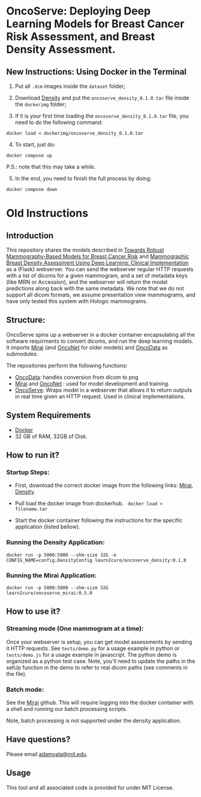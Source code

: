 # OncoServe: Deploying Deep Learning Models for Breast Cancer Risk Assessment, and Breast Density Assessment.

## New Instructions: Using Docker in the Terminal

1. Put all `.dcm` images inside the `dataset` folder;

2. Download [Density](https://www.dropbox.com/s/vncq542aapjtvc8/oncoserve_density_0.1.0.tar?dl=0) and put the `oncoserve_density_0.1.0.tar` file inside the `dockerimg` folder;

3. If it is your first time loading the `oncoserve_density_0.1.0.tar` file, you need to do the following command:

```
docker load < dockerimg/oncoserve_density_0.1.0.tar
```

4. To start, just do:

```
docker compose up
```

P.S.: note that this may take a while.

5. In the end, you need to finish the full process by doing:

```
docker compose down
```

# Old Instructions

## Introduction

This repository shares the models described in [Towards Robust Mammography-Based Models for Breast Cancer Risk](https://www.science.org/doi/10.1126/scitranslmed.aba4373) and [Mammographic Breast Density Assessment Using
Deep Learning: Clinical Implementation](https://pubs.rsna.org/doi/10.1148/radiol.2018180694) as a (Flask) webserver.  You can send the webserver regular HTTP requests with a list of dicoms for a given mammogram, and a set of metadata keys (like MRN or Accession), and the webserver will return the model predictions along back with the same metadata. We note that we do not support all dicom formats, we assume presentation view mammograms, and have only tested this system with Hologic mammograms.

## Structure:
OncoServe spins up a webserver in a docker container encapsulating all the software requirments to convert dicoms, and run the deep learning models. It imports [Mirai](https://github.com/yala/Mirai) (and [OncoNet](https://github.com/yala/OncoNet_Public) for older models) and [OncoData](https://github.com/yala/OncoData_Public) as submodules.

The repositories perform the following functions:
- [OncoData](https://github.com/yala/OncoData_Public): handles conversion from dicom to png
- [Mirai](https://github.com/yala/Mirai) and [OncoNet](https://github.com/yala/OncoNet_Public) : used for model development and training.
- [OncoServe](https://github.com/yala/OncoServe_Public): Wraps model in a webserver that allows it to return outputs in real time given an HTTP request. Used in clinical implementations.

## System Requirements
- [Docker](https://www.docker.com/)
- 32 GB of RAM, 32GB of Disk.

## How to run it?
### Startup Steps:
- First, download the correct docker image from the following links: [Mirai](https://www.dropbox.com/s/k0wq2z7xqr95y3b/oncoserve_mirai.0.5.0.tar?dl=0), [Density](https://www.dropbox.com/s/vncq542aapjtvc8/oncoserve_density_0.1.0.tar?dl=0).

- Pull load the docker image from dockerhub.
``` docker load < filename.tar```

- Start the docker container following the instructions for the specific application (listed bellow).

### Running the Density Application:
```docker run -p 5000:5000 --shm-size 32G -e CONFIG_NAME=config.DensityConfig learn2cure/oncoserve_density:0.1.0```


### Running the Mirai Application:
```docker run -p 5000:5000 --shm-size 32G learn2cure/oncoserve_mirai:0.5.0```

## How to use it?

### Streaming mode (One mammogram at a time):
Once your webserver is setup, you can get model assessments by sending it HTTP requests.
See `tests/demo.py` for a usage example in python or `tests/demo.js` for a usage example in javascript. The python demo is organized as a python test case. Note, you'll need to update the paths in the setUp function in the demo to refer to real dicom paths (see comments in the file).

### Batch mode:
See the [Mirai](https://github.com/yala/Mirai) github. This will require logging into the docker container with a shell and running our batch processing scripts.

Note, batch processing is not supported under the density application.

## Have questions?
Please email adamyala@mit.edu.

## Usage
This tool and all associated code is provided for under MIT License.
